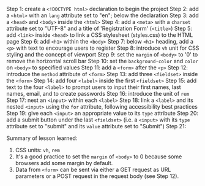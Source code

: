Step 1: create a `<!DOCTYPE html>` declaration to begin the project
Step 2: add a `<html>` with an `lang` attribute set to "en"; below the
        declaration
Step 3: add a `<head>` and `<body>` inside the `<html>`
Step 4: add a `<meta>` with a `charset` attribute set to "UTF-8" and a title of
        'Registration Form' (`<title>`)
Step 5: add `<link>` inside `<head>` to link a CSS stylesheet (styles.css) to
        the HTML page
Step 6: add `<h1>` within the `<body>`
Step 7: below `<h1>` heading, add a `<p>` with text to encourage users to
        register
Step 8: introduce `vh` unit for CSS styling and the concept of viewport
Step 9: set the `margin` of `<body>` to '0' to remove the horizontal scroll bar
Step 10: set the `background-color` and `color` on `<body>` to specified values
Step 11: add a `<form>` after the `<p>`
Step 12: introduce the `method` attribute of `<form>`
Step 13: add three `<fieldset>` inside the `<form>`
Step 14: add four `<label>` inside the first `<fieldset>`
Step 15: add text to the four `<label>` to prompt users to input their first
         names, last names, email, and to create passwords
Step 16: introduce the unit of `rem`
Step 17: nest an `<input>` within each `<label>`
Step 18: link a `<label>` and its nested `<input>` using the `for` attribute,
         following accessibility best practices
Step 19: give each `<input>` an appropriate value to its `type` attribute
Step 20: add a submit button under the last `<fieldset>` (i.e. a `<input>`
         with its `type` attribute set to "submit" and its `value` attribute
         set to "Submit")
Step 21:         

Summary of lesson learned:
1. CSS units: `vh`, `rem`
2. It's a good practice to set the `margin` of `<body>` to 0 because some
   browsers add some margin by default.
3. Data from `<form>` can be sent via either a GET request as URL parameters
   or a POST request in the request body (see Step 12).